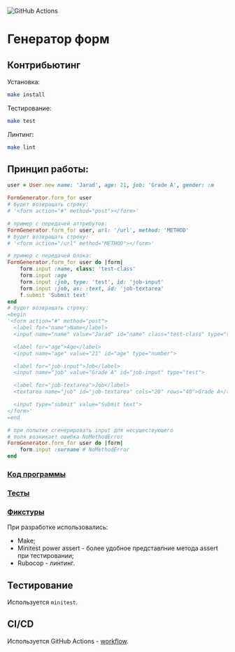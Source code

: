 ![GitHub Actions](https://github.com/xao0isb/ruby-form-generator/actions/workflows/main.yml/badge.svg)

# Генератор форм

## Контрибьютинг

Установка:
```bash
make install
```

Тестирование:
```bash
make test
```

Линтинг:
```bash
make lint
```

## Принцип работы:

```ruby
user = User.new name: 'Jarad', age: 21, job: 'Grade A', gender: :m

FormGenerator.form_for user
# будет возвращать строку:
# '<form action="#" method="post"></form>'

# пример с передачей аттрибутов:
FormGenerator.form_for user, url: '/url', method: 'METHOD'
# будет возвращать строку:
# '<form action="/url" method="METHOD"></form>'

# пример с передачей блока:
FormGenerator.form_for user do |form|
    form.input :name, class: 'test-class'
    form.input :age
    form.input :job, type: 'test', id: 'job-input'
    form.input :job, as: :text, id: 'job-textarea'
    f.submit 'Submit text'
end
# будет возвращать строку:
=begin
'<form action="#" method="post">
  <label for="name">Name</label>
  <input name="name" value="Jarad" id="name" class="test-class" type="text">

  <label for="age">Age</label>
  <input name="age" value="21" id="age" type="number">

  <label for="job-input">Job</label>
  <input name="job" value="Grade A" id="job-input" type="test">

  <label for="job-textarea">Job</label>
  <textarea name="job" id="job-textarea" cols="20" rows="40">Grade A</textarea>

  <input type="submit" value="Submit text">
</form>'
=end

# при попытке сгенерировать input для несуществующего
# поля возникает ошибка NoMethodError
FormGenerator.form_for user do |form|
    form.input :surname # NoMethodError
end
```

### [Код программы](https://github.com/xao0isb/ruby-form-generator/tree/main/lib)

### [Тесты](https://github.com/xao0isb/ruby-form-generator/tree/main/test/test_form_generator.rb)

### [Фикстуры](https://github.com/xao0isb/ruby-form-generator/tree/main/test/fixtures)

При разработке использовались:
- Make;
- Minitest power assert - более удобное представлние метода assert при тестировании;
- Rubocop - линтинг.

## Тестирование

Используется `minitest`.

## CI/CD

Используется GitHub Actions - [workflow](https://github.com/xao0isb/ruby-form-generator/tree/main/.github/workflows/main.yml).
